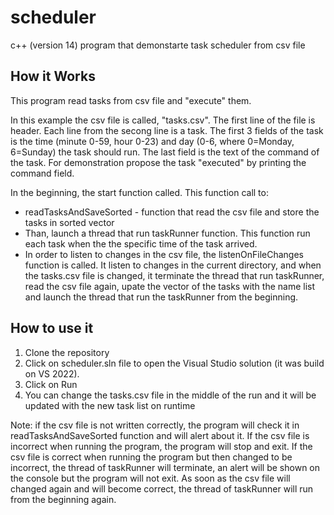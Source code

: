 # scheduler
c++ (version 14) program that demonstarte task scheduler from csv file

## How it Works
This program read tasks from csv file and "execute" them.

In this example the csv file is called, "tasks.csv".
The first line of the file is header.
Each line from the secong line is a task. 
The first 3 fields of the task is the time (minute 0-59, hour 0-23) and day (0-6, where 0=Monday, 6=Sunday) the task should run.
The last field is the text of the command of the task.
For demonstration propose the task "executed" by printing the command field.

In the beginning, the start function called. 
This function call to:
* readTasksAndSaveSorted - function that read the csv file and store the tasks in sorted vector
* Than, launch a thread that run taskRunner function. This function run each task when the the specific time of the task arrived.
* In order to listen to changes in the csv file, the listenOnFileChanges function is called. It listen to changes in the current directory, and when the tasks.csv file is changed, it terminate the thread that run taskRunner, read the csv file again, upate the vector of the tasks with the name list and launch the thread that run the taskRunner from the beginning.

## How to use it
1. Clone the repository
2. Click on scheduler.sln file to open the Visual Studio solution (it was build on VS 2022).
3. Click on Run
4. You can change the tasks.csv file in the middle of the run and it will be updated with the new task list on runtime

Note: if the csv file is not written correctly, the program will check it in readTasksAndSaveSorted function and will alert about it. If the csv file is incorrect when running the program, the program will stop and exit. If the csv file is correct when running the program but then changed to be incorrect, the thread of taskRunner will terminate, an alert will be shown on the console but the program will not exit. As soon as the csv file will changed again and will become correct, the thread of taskRunner will run from the beginning again.
